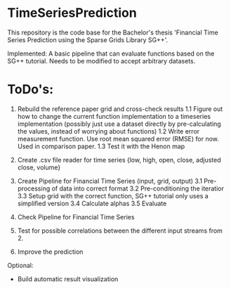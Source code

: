# TimeSeriesPrediction
This repository is the code base for the Bachelor's thesis 'Financial Time Series Prediction using the Sparse Grids Library SG++'.

Implemented:
A basic pipeline that can evaluate functions based on the SG++ tutorial. Needs to be modified to accept arbitrary datasets.

# ToDo's:
1. Rebuild the reference paper grid and cross-check results
1.1 Figure out how to change the current function implementation to a timeseries implementation (possibly just use a dataset
    directly by pre-calculating the values, instead of worrying about functions)
1.2 Write error measurement function. Use root mean squared error (RMSE) for now. Used in comparison paper.
1.3 Test it with the Henon map

2. Create .csv file reader for time series {low, high, open, close, adjusted close, volume}

3. Create Pipeline for Financial Time Series (input, grid, output)
    3.1 Pre-processing of data into correct format
    3.2 Pre-conditioning the iteratior
    3.3 Setup grid with the correct function, SG++ tutorial only uses a simplified version
    3.4 Calculate alphas
    3.5 Evaluate

4. Check Pipeline for Financial Time Series

5. Test for possible correlations between the different input streams from 2.

6. Improve the prediction


Optional:
- Build automatic result visualization